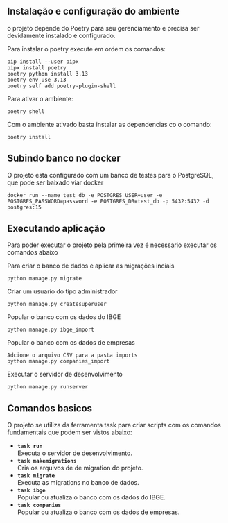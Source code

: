 ## Instalação e configuração do ambiente
o projeto depende do Poetry para seu gerenciamento e precisa ser devidamente instalado e configurado.


Para instalar o poetry execute em ordem os comandos:
```
pip install --user pipx
pipx install poetry
poetry python install 3.13
poetry env use 3.13
poetry self add poetry-plugin-shell
```

Para ativar o ambiente:
```
poetry shell
```

Com o ambiente ativado basta instalar as dependencias co o comando:
```
poetry install
```

## Subindo banco no docker
O projeto esta configurado com um banco de testes para o PostgreSQL, que pode ser baixado viar docker
```
docker run --name test_db -e POSTGRES_USER=user -e POSTGRES_PASSWORD=password -e POSTGRES_DB=test_db -p 5432:5432 -d postgres:15

```

## Executando aplicação
Para poder executar o projeto pela primeira vez é necessario executar os comandos abaixo

Para criar o banco de dados e aplicar as migrações inciais 
```
python manage.py migrate
```

Criar um usuario do tipo administrador
```
python manage.py createsuperuser
```

Popular o banco com os dados do IBGE
```
python manage.py ibge_import
```
Popular o banco com os dados de empresas
```
Adcione o arquivo CSV para a pasta imports
python manage.py companies_import
```

Executar o servidor de desenvolvimento
```
python manage.py runserver
```

## Comandos basicos
O projeto se utiliza da ferramenta task para criar scripts com os comandos fundamentais que podem ser vistos abaixo:

- **`task run`**  
  Executa o servidor de desenvolvimento.
- **`task makemigrations`**  
  Cria os arquivos de de migration do projeto.
- **`task migrate`**  
  Executa as migrations no banco de dados.
- **`task ibge`**  
  Popular ou atualiza o banco com os dados do IBGE.
- **`task companies`**  
  Popular ou atualiza o banco com os dados de empresas.